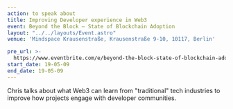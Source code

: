 ```yaml
---
action: to speak about
title: Improving Developer experience in Web3
event: Beyond the Block – State of Blockchain Adoption
layout: "../../layouts/Event.astro"
venue: 'Mindspace Krausenstraße, Krausenstraße 9-10, 10117, Berlin'

pre_url: >-
  https://www.eventbrite.com/e/beyond-the-block-state-of-blockchain-adoption-tickets-60922337351
start_date: 19-05-09
end_date: 19-05-09
---
```

Chris talks about what Web3 can learn from "traditional" tech industries to improve how projects engage with developer communities.
